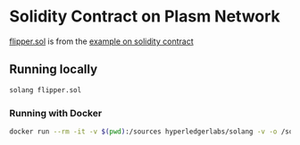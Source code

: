 # Solidity Contract on Plasm Network

[flipper.sol](flipper.sol) is from the [example on solidity contract](https://github.com/hyperledger-labs/solang/blob/master/examples/flipper.sol)

## Running locally

```sh
solang flipper.sol
```

### Running with Docker

```sh
docker run --rm -it -v $(pwd):/sources hyperledgerlabs/solang -v -o /sources /sources/flipper.sol
```
